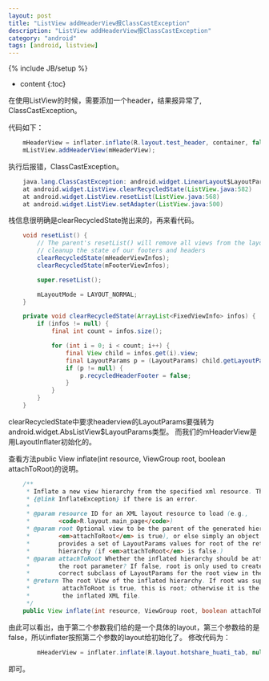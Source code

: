 ```yaml
---
layout: post
title: "ListView addHeaderView报ClassCastException"
description: "ListView addHeaderView报ClassCastException"
category: "android"
tags: [android, listview]
---
```

{% include JB/setup %}

* content
{:toc}

在使用ListView的时候，需要添加一个header，结果报异常了, ClassCastException。
<!--excerpt-->

代码如下：

```java
	mHeaderView = inflater.inflate(R.layout.test_header, container, false);
	mListView.addHeaderView(mHeaderView);
```

执行后报错，ClassCastException。

```java
	java.lang.ClassCastException: android.widget.LinearLayout$LayoutParams
	at android.widget.ListView.clearRecycledState(ListView.java:582)
	at android.widget.ListView.resetList(ListView.java:568)
	at android.widget.ListView.setAdapter(ListView.java:500)
```

栈信息很明确是clearRecycledState抛出来的，再来看代码。

```java
    void resetList() {
        // The parent's resetList() will remove all views from the layout so we need to
        // cleanup the state of our footers and headers
        clearRecycledState(mHeaderViewInfos);
        clearRecycledState(mFooterViewInfos);

        super.resetList();

        mLayoutMode = LAYOUT_NORMAL;
    }

    private void clearRecycledState(ArrayList<FixedViewInfo> infos) {
        if (infos != null) {
            final int count = infos.size();

            for (int i = 0; i < count; i++) {
                final View child = infos.get(i).view;
                final LayoutParams p = (LayoutParams) child.getLayoutParams();
                if (p != null) {
                    p.recycledHeaderFooter = false;
                }
            }
        }
    }
```

clearRecycledState中要求headerview的LayoutParams要强转为android.widget.AbsListView$LayoutParams类型。
而我们的mHeaderView是用LayoutInflater初始化的。

查看方法public View inflate(int resource, ViewGroup root, boolean attachToRoot)的说明。

```java
    /**
     * Inflate a new view hierarchy from the specified xml resource. Throws
     * {@link InflateException} if there is an error.
     * 
     * @param resource ID for an XML layout resource to load (e.g.,
     *        <code>R.layout.main_page</code>)
     * @param root Optional view to be the parent of the generated hierarchy (if
     *        <em>attachToRoot</em> is true), or else simply an object that
     *        provides a set of LayoutParams values for root of the returned
     *        hierarchy (if <em>attachToRoot</em> is false.)
     * @param attachToRoot Whether the inflated hierarchy should be attached to
     *        the root parameter? If false, root is only used to create the
     *        correct subclass of LayoutParams for the root view in the XML.
     * @return The root View of the inflated hierarchy. If root was supplied and
     *         attachToRoot is true, this is root; otherwise it is the root of
     *         the inflated XML file.
     */
    public View inflate(int resource, ViewGroup root, boolean attachToRoot) {
```

由此可以看出，由于第二个参数我们给的是一个具体的layout，第三个参数给的是false，所以inflater按照第二个参数的layout给初始化了。
修改代码为：

```java
        mHeaderView = inflater.inflate(R.layout.hotshare_huati_tab, null);
```

即可。
